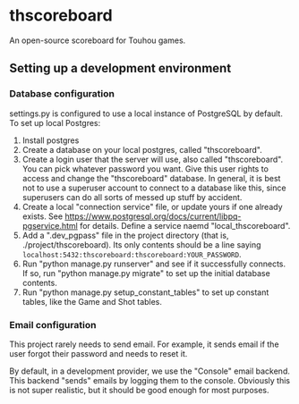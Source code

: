 # thscoreboard
An open-source scoreboard for Touhou games.

## Setting up a development environment

### Database configuration

settings.py is configured to use a local instance of PostgreSQL by default. To set up local Postgres:

1. Install postgres
1. Create a database on your local postgres, called "thscoreboard".
1. Create a login user that the server will use, also called "thscoreboard". You can pick whatever password you want. Give this user rights to access and change the "thscoreboard" database. In general, it is best not to use a superuser account to connect to a database like this, since superusers can do all sorts of messed up stuff by accident.
1. Create a local "connection service" file, or update yours if one already exists. See https://www.postgresql.org/docs/current/libpq-pgservice.html for details. Define a service naemd "local_thscoreboard".
1. Add a ".dev_pgpass" file in the project directory (that is, ./project/thscoreboard). Its only contents should be a line saying `localhost:5432:thscoreboard:thscoreboard:YOUR_PASSWORD`.
1. Run "python manage.py runserver" and see if it successfully connects. If so, run "python manage.py migrate" to set up the initial database contents.
1. Run "python manage.py setup_constant_tables" to set up constant tables, like the Game and Shot tables.

### Email configuration

This project rarely needs to send email. For example, it sends
email if the user forgot their password and needs to reset it.

By default, in a development provider, we use the "Console" email backend.
This backend "sends" emails by logging them to the console. Obviously this
is not super realistic, but it should be good enough for most purposes.

